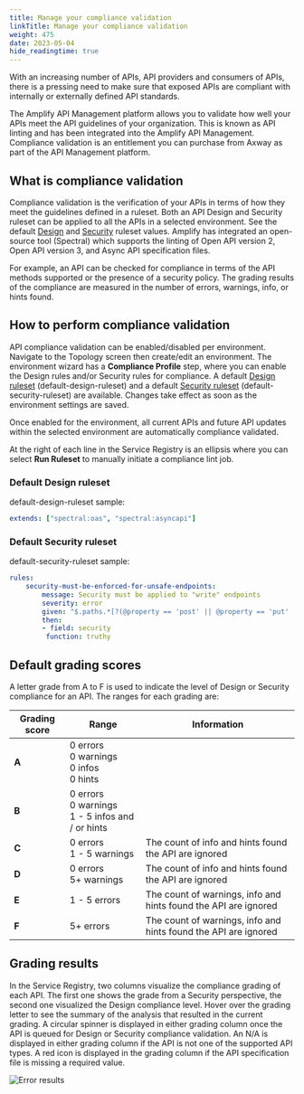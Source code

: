 ```yaml
---
title: Manage your compliance validation
linkTitle: Manage your compliance validation
weight: 475
date: 2023-05-04
hide_readingtime: true
---
```


With an increasing number of APIs, API providers and consumers of APIs, there is a pressing need to make sure that exposed APIs are compliant with internally or externally defined API standards.

The Amplify API Management platform allows you to validate how well your APIs meet the API guidelines of your organization. This is known as API linting and has been integrated into the Amplify API Management. Compliance validation is an entitlement you can purchase from Axway as part of the API Management platform.

## What is compliance validation

Compliance validation is the verification of your APIs in terms of how they meet the guidelines defined in a ruleset. Both an API Design and Security ruleset can be applied to all the APIs in a selected environment. See the default [Design](#default-design-ruleset) and [Security](#default-security-ruleset) ruleset values. Amplify has integrated an open-source tool (Spectral) which supports the linting of Open API version 2, Open API version 3, and Async API specification files.

For example, an API can be checked for compliance in terms of the API methods supported or the presence of a security policy. The grading results of the compliance are measured in the number of errors, warnings, info, or hints found.

## How to perform compliance validation

API compliance validation can be enabled/disabled per environment. Navigate to the Topology screen then create/edit an environment. The environment wizard has a **Compliance Profile** step, where you can enable the Design rules and/or Security rules for compliance. A default [Design ruleset](#default-design-ruleset) (default-design-ruleset) and a default [Security ruleset](#default-security-ruleset) (default-security-ruleset) are available. Changes take effect as soon as the environment settings are saved.

Once enabled for the environment, all current APIs and future API updates within the selected environment are automatically compliance validated.

At the right of each line in the Service Registry is an ellipsis where you can select **Run Ruleset** to manually initiate a compliance lint job.

### Default Design ruleset

default-design-ruleset sample:

```yaml
extends: ["spectral:oas", "spectral:asyncapi"]
```

### Default Security ruleset

default-security-ruleset sample:

```yaml
rules:
    security-must-be-enforced-for-unsafe-endpoints:
        message: Security must be applied to "write" endpoints
        severity: error
        given: "$.paths.*[?(@property == 'post' || @property == 'put' || @property == 'patch' || @property == 'delete')]"
        then:
        - field: security 
         function: truthy
```

## Default grading scores

A letter grade from A to F is used to indicate the level of Design or Security compliance for an API. The ranges for each grading are:

| Grading score  | Range  | Information  |
|----------------|--------|--------------|
| **A**          | 0 errors <br />0 warnings <br />0 infos <br />0 hints         |   |
| **B**          | 0 errors <br />0 warnings <br />1 - 5 infos and / or hints |   |
| **C**          | 0 errors <br />1 - 5 warnings | The count of info and hints found the API are ignored |
| **D**          | 0 errors <br />5+ warnings | The count of info and hints found the API are ignored |
| **E**          | 1 - 5 errors | The count of warnings, info and hints found the API are ignored |
| **F**          | 5+ errors | The count of warnings, info and hints found the API are ignored |

## Grading results

In the Service Registry, two columns visualize the compliance grading of each API. The first one shows the grade from a Security perspective, the second one visualized the Design compliance level. Hover over the grading letter to see the summary of the analysis that resulted in the current grading. A circular spinner is displayed in either grading column once the API is queued for Design or Security compliance validation. An N/A is displayed in either grading column if the API is not one of the supported API types. A red icon is displayed in the grading column if the API specification file is missing a required value.

![Error results](/Images/compliance/error_results.png)
